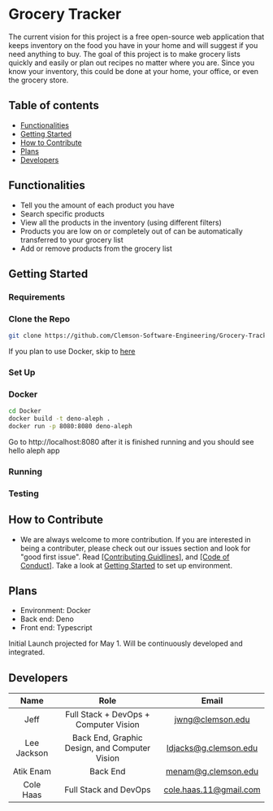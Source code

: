 # Grocery Tracker
The current vision for this project is a free open-source web application that keeps inventory on the food you have in your home and will suggest if you need anything to buy. The goal of this project is to make grocery lists quickly and easily or plan out recipes no matter where you are. Since you know your inventory, this could be done at your home, your office, or even the grocery store. 

## Table of contents
* [Functionalities](#functionalities)
* [Getting Started](#getting-started)
* [How to Contribute](#how-to-contribute)
* [Plans](#plans)
* [Developers](#developers)

## Functionalities
* Tell you the amount of each product you have
* Search specific products
* View all the products in the inventory (using different filters)
* Products you are low on or completely out of can be automatically transferred to your grocery list
* Add or remove products from the grocery list  

## Getting Started
### Requirements

### Clone the Repo
```bash
git clone https://github.com/Clemson-Software-Engineering/Grocery-Tracker.git
```
If you plan to use Docker, skip to [here](#docker)
### Set Up
### Docker
```bash
cd Docker
docker build -t deno-aleph .
docker run -p 8080:8080 deno-aleph
```
Go to http://localhost:8080 after it is finished running and you should see hello aleph app
### Running
### Testing

## How to Contribute
* We are always welcome to more contribution. If you are interested in being a contributer, please check out our issues section and look for "good first issue". Read [[Contributing Guidlines]](CONTRIBUTING.md), and [[Code of Conduct]](CODE_OF_CONDUCT.md). Take a look at [Getting Started](getting-started) to set up environment.
	
## Plans
* Environment: Docker
* Back end: Deno
* Front end: Typescript

Initial Launch projected for May 1. Will be continuously developed and integrated.

## Developers

| Name | Role | Email |
| :---:  |  :---:   | :---: |
|Jeff | Full Stack + DevOps + Computer Vision | jwng@clemson.edu |
|Lee Jackson | Back End, Graphic Design, and Computer Vision| ldjacks@g.clemson.edu |
|Atik Enam | Back End | menam@g.clemson.edu |
|Cole Haas | Full Stack and DevOps | cole.haas.11@gmail.com |
